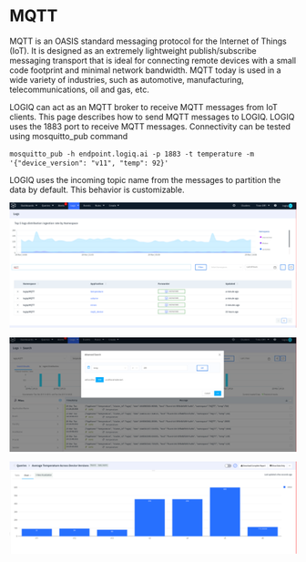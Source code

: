 # MQTT

MQTT is an OASIS standard messaging protocol for the Internet of Things (IoT). It is designed as an extremely lightweight publish/subscribe messaging transport that is ideal for connecting remote devices with a small code footprint and minimal network bandwidth. MQTT today is used in a wide variety of industries, such as automotive, manufacturing, telecommunications, oil and gas, etc.

LOGIQ can act as an MQTT broker to receive MQTT messages from IoT clients. This page describes how to send MQTT messages to LOGIQ. LOGIQ uses the 1883 port to receive MQTT messages. Connectivity can be tested using mosquitto\_pub command

```
mosquitto_pub -h endpoint.logiq.ai -p 1883 -t temperature -m '{"device_version": "v11", "temp": 92}'
```

LOGIQ uses the incoming topic name from the messages to partition the data by default. This behavior is customizable.&#x20;

![](../.gitbook/assets/mqtt.png)

![Using LOGIQ advanced expressions to Search Data](../.gitbook/assets/mqtt1.png)

![Generate reports on the data](../.gitbook/assets/mqtt2.png)

